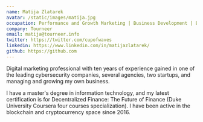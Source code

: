 ```yaml
---
name: Matija Zlatarek
avatar: /static/images/matija.jpg
occupation: Performance and Growth Marketing | Business Development | Blockchain | Web 3.0 | Crypto | DeFi | DAO
company: Tourneer
email: matija@tourneer.info
twitter: https://twitter.com/cupofwaves
linkedin: https://www.linkedin.com/in/matijazlatarek/
github: https://github.com
---
```


Digital marketing professional with ten years of experience gained in one of the leading cybersecurity companies, several agencies, two startups, and managing and growing my own business.

I have a master's degree in information technology, and my latest certification is for Decentralized Finance: The Future of Finance (Duke University Coursera four courses specialization). I have been active in the blockchain and cryptocurrency space since 2016.
